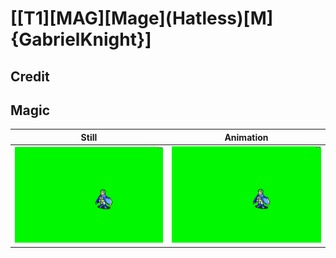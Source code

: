 # [\[T1\]\[MAG\]\[Mage\]\(Hatless\)\[M\]{GabrielKnight}]

## Credit


	
## Magic

| Still | Animation |
| :---: | :-------: |
| ![Magic still](./Magic_000.png) | ![Magic animation](./Magic.gif) |
